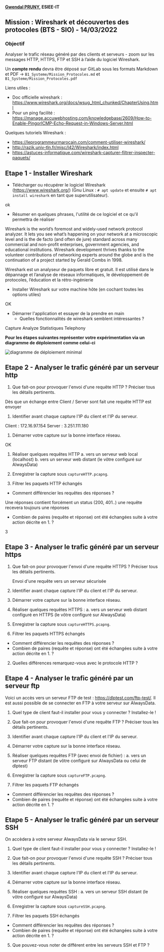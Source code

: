 #### [Gwendal PRUNY](mailto:gwendal.pruny@gmail.com), ESIEE-IT
## Mission : Wireshark et découvertes des protocoles (BTS - SIO) - 14/03/2022

### Objectif

Analyser le trafic réseau généré par des clients et serveurs - zoom sur les messages HTTP,  HTTPS, FTP et SSH à l’aide du logiciel Wireshark.

Un **compte rendu** devra être déposé sur GitLab sous les formats Markdown et PDF -> `B1_Systeme/Mission_Protocoles.md` et `B1_Systeme/Mission_Protocoles.pdf`

Liens utiles :

- Doc officielle wireshark : <https://www.wireshark.org/docs/wsug_html_chunked/ChapterUsing.html>
- Pour un ping facilité : <https://manage.accuwebhosting.com/knowledgebase/2609/How-to-Enable-PingorICMP-Echo-Request-in-Windows-Server.html>

Quelques tutoriels Wireshark :

- <https://leprogrammeurmarocain.com/comment-utiliser-wireshark/>
- <http://razik.univ-tln.fr/misc/I42/Wireshark/index.html>
- <https://astuces-informatique.com/wireshark-capturer-filtrer-inspecter-paquets/>

## Etape 1 - Installer Wireshark

- Télécharger ou récupérer le logiciel Wireshark (<https://www.wireshark.org/>) (Gnu Linux : `# apt update` et ensuite `# apt install wireshark` en tant que superutilisateur).

ok

- Résumer en quelques phrases, l'utilité de ce logiciel et ce qu'il permettra de réaliser

Wireshark is the world’s foremost and widely-used network protocol analyzer.
It lets you see what’s happening on your network at a microscopic level and is the de facto (and often de jure) standard across many commercial and non-profit enterprises,
government agencies, and educational institutions.
Wireshark development thrives thanks to the volunteer contributions of networking experts around the globe and is the continuation of a project started by Gerald Combs in 1998.

Wireshark est un analyseur de paquets libre et gratuit.
Il est utilisé dans le dépannage et l’analyse de réseaux informatiques,
le développement de protocoles, l’éducation et la rétro-ingénierie

- Installer Wireshark sur votre machine hôte (en cochant toutes les options utiles)

OK

- Démarrer l'application et essayer de la prendre en main
  - Quelles fonctionnalités de wireshark semblent intéressantes ?

 Capture
 Analyze
 Statistiques
 Telephony

**Pour les étapes suivantes représenter votre expérimentation via un diagramme de déploiement comme celui-ci**

![diagramme de déploiement minimal](DiagDeploiement.png)

## Etape 2 - Analyser le trafic généré par un serveur http

1. Que fait-on pour provoquer l'envoi d'une requête HTTP ? Préciser tous les détails pertinents.

Dès que un échange entre Client / Server sont fait une requête HTTP est envoyer

1. Identifier avant chaque capture l'IP du client et l'IP du serveur.

Client : 172.16.97.154
Server : 3.251.111.180

1. Démarrer votre capture sur la bonne interface réseau.

OK

1. Réaliser quelques requêtes HTTP
 a. vers un serveur web local (localhost)
 b. vers un serveur web distant (le vôtre configuré sur AlwaysData)

4. Enregistrer la capture sous `captureHTTP.pcapng`.
4. Filtrer les paquets HTTP échangés

- Comment différencier les requêtes des réponses ?

 Une réponses contient forcément un status (200, 401..) une requête recevera toujours une réponses

- Combien de paires (requête et réponse) ont été échangées suite à votre action décrite en 1. ?

3

## Etape 3 - Analyser le trafic généré par un serveur https

1. Que fait-on pour provoquer l'envoi d'une requête HTTPS ? Préciser tous les détails pertinents.

	Envoi d'une requête vers un serveur sécurisée

1. Identifier avant chaque capture l'IP du client et l'IP du serveur.



1. Démarrer votre capture sur la bonne interface réseau.
1. Réaliser quelques requêtes HTTPS :
 a. vers un serveur web distant configuré en HTTPS (le vôtre configuré sur AlwaysData)

4. Enregistrer la capture sous `captureHTTPS.pcapng`.
4. Filtrer les paquets HTTPS échangés

- Comment différencier les requêtes des réponses ?
- Combien de paires (requête et réponse) ont été échangées suite à votre action décrite en 1. ?

2. Quelles différences remarquez-vous avec le protocole HTTP ?

## Etape 4 - Analyser le trafic généré par un serveur ftp

Voici un accès vers un serveur FTP de test : <https://dlptest.com/ftp-test/>. Il est aussi possible de se connecter en FTP à votre serveur sur AlwaysData.

1. Quel type de client faut-il installer pour vous y connecter ? Installez-le !

1. Que fait-on pour provoquer l'envoi d'une requête FTP ? Préciser tous les détails pertinents.
1. Identifier avant chaque capture l'IP du client et l'IP du serveur.
1. Démarrer votre capture sur la bonne interface réseau.
1. Réaliser quelques requêtes FTP (avec envoi de fichier) :
 a. vers un serveur FTP distant (le vôtre configuré sur AlwaysData ou celui de dlptest)

4. Enregistrer la capture sous `captureFTP.pcapng`.
4. Filtrer les paquets FTP échangés

- Comment différencier les requêtes des réponses ?
- Combien de paires (requête et réponse) ont été échangées suite à votre action décrite en 1. ?

## Etape 5 - Analyser le trafic généré par un serveur SSH

On accèdera à votre serveur AlwaysData via le serveur SSH.

1. Quel type de client faut-il installer pour vous y connecter ? Installez-le !

1. Que fait-on pour provoquer l'envoi d'une requête SSH ? Préciser tous les détails pertinents.
1. Identifier avant chaque capture l'IP du client et l'IP du serveur.
1. Démarrer votre capture sur la bonne interface réseau.
1. Réaliser quelques requêtes SSH :
 a. vers un serveur SSH distant (le vôtre configuré sur AlwaysData)

4. Enregistrer la capture sous `captureSSH.pcapng`.
4. Filtrer les paquets SSH échangés

- Comment différencier les requêtes des réponses ?
- Combien de paires (requête et réponse) ont été échangées suite à votre action décrite en 1. ?

5. Que pouvez-vous noter de différent entre les serveurs SSH et FTP ?
